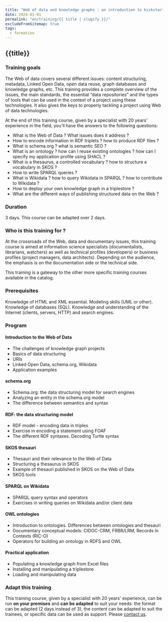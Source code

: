 ```yaml
---
title: "Web of data and knowledge graphs : an introduction to kickstart your project"
date: 2024-01-01
permalink: "en/training/{{ title | slugify }}/"
excludeFromSitemap: true
tags:
  - formation
---
```


## {{title}}

### Training goals

The Web of data covers several different issues: content structuring, metadata, Linked Open Data, open data reuse, graph databases and knowledge graphs, etc. This training provides a complete overview of the issues, the main standards, the essential “data repositories” and the types of tools that can be used in the context of a project using these technologies. It also gives the keys to properly tackling a project using Web of data technologies.

At the end of this training course, given by a specialist with 20 years' experience in the field, you'll have the answers to the following questions:

- What is the Web of Data ? What issues does it address ?
- How to encode information in RDF triplets ? how to produce RDF files ?
- What is schema.org ? what is semantic SEO ?
- What is an ontology ? how can I reuse existing ontologies ? how can I specify my application profile using SHACL ?
- What is a thesaurus, a controlled vocabulary ? how to structure a vocabulary in SKOS ?
- How to write SPARQL queries ?
- What is Wikidata ? how to query Wikidata in SPARQL ? how to contribute to Wikidata ?
- How to deploy your own knowledge graph in a triplestore ?
- What are the different ways of publishing structured data on the Web ?

### Duration

3 days. This course can be adapted over 2 days.


### Who is this training for ?

At the crossroads of the Web, data and documentary issues, this training course is aimed at information science specialists (documentalists, librarians, watchers) as well as technical profiles (developers) or business profiles (project managers, data architects). Depending on the audience, the emphasis is on the documentation side or the technical side.

This training is a gateway to the other more specific training courses available in the catalog.

### Prerequisites

Knowledge of HTML and XML essential. Modeling skills (UML or other). Knowledge of databases (SQL). Knowledge and understanding of the Internet (clients, servers, HTTP) and search engines.

### Program
         	
#### Introduction to the Web of Data
  - The challenges of knowledge graph projects
  - Basics of data structuring
  - URIs
  - Linked Open Data, schema.org, Wikidata
  - Application examples

#### schema.org
  - Schema.org: the data structuring model for search engines
  - Analyzing an entity in the schema.org model
  - The difference between semantics and syntax

#### RDF: the data structuring model
  - RDF model - encoding data in triples
  - Exercise in encoding a statement using FOAF
  - The different RDF syntaxes. Decoding Turtle syntax

#### SKOS thesauri
  - Thesauri and their relevance to the Web of Data
  - Structuring a thesaurus in SKOS
  - Example of thesauri published in SKOS on the Web of Data
  - SKOS tools

#### SPARQL on Wikidata
  - SPARQL query syntax and operators
  - Exercises in writing queries on Wikidata and/or client data

#### OWL ontologies
  - Introduction to ontologies. Differences between ontologies and thesauri
  - Documentary conceptual models: CIDOC-CRM, FRBR/LRM, Records In Contexts (RIC-O)
  - Operators for building an ontology in RDFS and OWL
 
#### Practical application
  - Populating a knowledge graph from Excel files
  - Installing and manipulating a triplestore
  - Loading and manipulating data


### Adapt this training

This training course, given by a specialist with 20 years' experience, can be run **on your premises** and **can be adapted** to suit your needs: the format can be adapted (2 days instead of 3), the content can be adapted to suit the trainees, or specific data can be used as support. Please [contact us](https://sparna.fr/contact/).